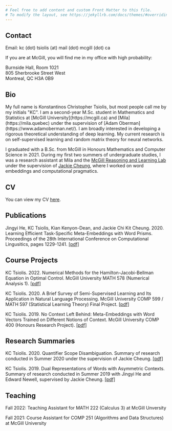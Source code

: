 ```yaml
---
# Feel free to add content and custom Front Matter to this file.
# To modify the layout, see https://jekyllrb.com/docs/themes/#overriding-theme-defaults
---
```


<h2>Contact</h2>

Email: kc (dot) tsiolis (at) mail (dot) mcgill (dot) ca

If you are at McGill, you will find me in my office with high probability:

<p>Burnside Hall, Room 1021<br/>
805 Sherbrooke Street West<br/>
Montreal, QC H3A 0B9</p>

<h2>Bio</h2>
My full name is Konstantinos Christopher Tsiolis, but most people call me by my initials "KC". I am a second-year M.Sc. student in Mathematics and Statistics at [McGill University](https://mcgill.ca) and [Mila](https://mila.quebec) under the supervision of [Adam Oberman](https://www.adamoberman.net/). I am broadly interested in developing a rigorous theoretical understanding of deep learning. My current research is on self-supervised learning and random matrix theory for neural networks.

I graduated with a B.Sc. from McGill in Honours Mathematics and Computer Science in 2021. During my first two summers of undergraduate studies, I was a research assistant at Mila and the [McGill Reasoning and Learning Lab](http://rl.cs.mcgill.ca) under the supervision of [Jackie Cheung](https://cs.mcgill.ca/~jcheung), where I worked on word embeddings and computational pragmatics.

<h2>CV</h2>

You can view my CV [here](cv.pdf).

<h2>Publications</h2>

Jingyi He, KC Tsiolis, Kian Kenyon-Dean, and Jackie Chi Kit Cheung. 2020. Learning Efficient Task-Specific
Meta-Embeddings with Word Prisms. Proceedings of the 28th International Conference on Computational
Lingusitics, pages 1229-1241. [[pdf]](https://www.aclweb.org/anthology/2020.coling-main.106.pdf)

<h2>Course Projects</h2>

KC Tsiolis. 2022. Numerical Methods for the Hamilton-Jacobi-Bellman Equation in Optimal Control. McGill University MATH 578 (Numerical Analysis 1). [[pdf]](math578_final_project.pdf)

KC Tsiolis. 2020. A Brief Survey of Semi-Supervised Learning and Its Application in
Natural Language Processing. McGill University COMP 599 / MATH 597 (Statistical Learning Theory) Final Project. [[pdf]](comp599_semi-supervised.pdf)

KC Tsiolis. 2019. No Context Left Behind: Meta-Embeddings with Word Vectors Trained on Different Notions of Context. McGill University COMP 400 (Honours Research Project). [[pdf]](comp400_final_report.pdf)

<h2>Research Summaries</h2>

KC Tsiolis. 2020. Quantifier Scope Disambiguation. Summary of research conducted in Summer 2020 under the supervision of Jackie Cheung. [[pdf]](summer2020_research_summary.pdf)

KC Tsiolis. 2019. Dual Representations of Words with Asymmetric Contexts. Summary of research conducted in Summer 2019 with Jingyi He and Edward Newell, supervised by Jackie Cheung. [[pdf]](summer2019_research_summary.pdf)

<h2>Teaching</h2>

Fall 2022: Teaching Assistant for MATH 222 (Calculus 3) at McGill Unversity

Fall 2021: Course Assistant for COMP 251 (Algorithms and Data Structures) at McGill University